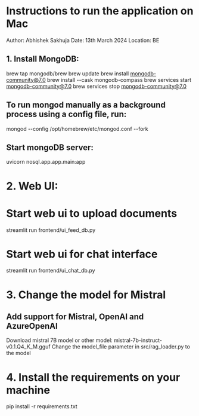# Instructions to run the application on Mac

Author: Abhishek Sakhuja
Date: 13th March 2024
Location: BE

## 1. Install MongoDB:

brew tap mongodb/brew
brew update
brew install mongodb-community@7.0
brew install --cask mongodb-compass
brew services start mongodb-community@7.0
brew services stop mongodb-community@7.0

## To run mongod manually as a background process using a config file, run:
mongod --config /opt/homebrew/etc/mongod.conf --fork

## Start mongoDB server:
uvicorn nosql.app.app.main:app

# 2. Web UI:
# Start web ui to upload documents
streamlit run frontend/ui_feed_db.py

# Start web ui for chat interface
streamlit run frontend/ui_chat_db.py

# 3. Change the model for Mistral
## Add support for Mistral, OpenAI and AzureOpenAI
Download mistral 7B model or other model: mistral-7b-instruct-v0.1.Q4_K_M.gguf
Change the model_file parameter in src/rag_loader.py to the model

# 4. Install the requirements on your machine
pip install -r requirements.txt

